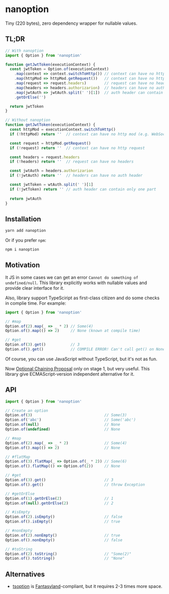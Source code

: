 # nanoption

Tiny (220 bytes), zero dependency wrapper for nullable values.

## TL;DR

```js
// With nanoption
import { Option } from 'nanoption'

function getJwtToken(executionContext) {
  const jwtToken = Option.of(executionContext)
    .map(context => context.switchToHttp()) // context can have no http mod (e.g. WebSocket)
    .map(httpMod => httpMod.getRequest())   // context can have no http request
    .map(request => request.headers)        // request can have no headers
    .map(headers => headers.authorizarion)  // headers can have no auth header
    .map(jwtAuth => jwtAuth.split(' ')[1])  // auth header can contain only one part
    .getOrElse('')

  return jwtToken
}

// Without nanoption
function getJwtToken(executionContext) {
  const httpMod = executionContext.switchToHttp()
  if (!httpMod) return ''  // context can have no http mod (e.g. WebSocket)

  const request = httpMod.getRequest()
  if (!request) return ''  // context can have no http request

  const headers = request.headers
  if (!headers) return ''  // request can have no headers

  const jwtAuth = headers.authorizarion
  if (!jwtAuth) return ''  // headers can have no auth header

  const jwtToken = wtAuth.split(' ')[1]
  if (!jwtToken) return '' // auth header can contain only one part
  
  return jwtAuth
}
```

## Installation
 
```sh
yarn add nanoption
```
 
Or if you prefer `npm`:
 
```sh
npm i nanoption
```

## Motivation

It JS in some cases we can get an error `Cannot do something of undefined/null`. This library explicitly works with nullable values and provide clear interface for it.

Also, library support TypeSciript as first-class citizen and do some checks in complie time. For example:
```ts
import { Option } from 'nanoption'

// #map
Option.of(2).map(_ => _ * 2) // Some(4)
Option.of().map(() => 2)     // None (known at compile time)

// #get
Option.of(3).get()           // 3
Option.of().get()            // COMPILE ERROR! Can't call get() on None
```

Of course, you can use JavaScript without TypeScript, but it's not as fun.

Now [Optional Chaining Proposal](https://github.com/tc39/proposal-optional-chaining) only on stage 1, but very useful. This library give ECMAScript-version independent alternative for it.

## API

```ts
import { Option } from 'nanoption'

// Create an option
Option.of(3)                                // Some(3)
Option.of('abc')                            // Some('abc')
Option.of(null)                             // None
Option.of(undefined)                        // None

// #map
Option.of(2).map(_ => _ * 2)                // Some(4)
Option.of().map(() => 2)                    // None

// #flatMap
Option.of(3).flatMap(_ => Option.of(_ * 2)) // Some(6)
Option.of().flatMap(() => Option.of(2))     // None

// #get
Option.of(3).get()                          // 3
Option.of().get()                           // throw Exception

// #getOrElse
Option.of(1).getOrElse(2)                   // 1
Option.of(null).getOrElse(2)                // 2

// #isEmpty
Option.of(2).isEmpty()                      // false
Option.of().isEmpty()                       // true

// #nonEmpty
Option.of(2).nonEmpty()                     // true
Option.of().nonEmpty()                      // false

// #toString
Option.of(2).toString()                     // "Some(2)"
Option.of().toString()                      // "None"
```

## Alternatives

+ [tsoption](https://github.com/bcherny/tsoption) is [Fantasyland](https://github.com/fantasyland/fantasy-land)-compliant, but it requires 2-3 times more space.
